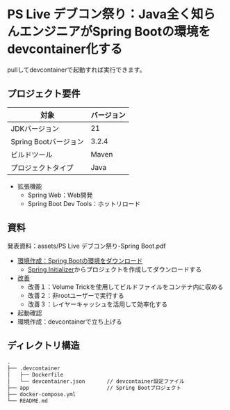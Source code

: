 # PS Live デブコン祭り：Java全く知らんエンジニアがSpring Bootの環境をdevcontainer化する

pullしてdevcontainerで起動すれば実行できます。

## プロジェクト要件

| 対象                  | バージョン |
| --------------------- | ---------- |
| JDKバージョン         | 21         |
| Spring Bootバージョン | 3.2.4      |
| ビルドツール          | Maven      |
| プロジェクトタイプ    | Java       |

- 拡張機能
  - Spring Web：Web開発
  - Spring Boot Dev Tools：ホットリロード

## 資料

発表資料：assets/PS Live デブコン祭り-Spring Boot.pdf

- [環境作成：Spring Bootの環境をダウンロード](https://gist.github.com/Ryunosuke-Tanaka-sti/ecdd0b12a239111c8de96372a64d8947)
  - [Spring Initializer](https://start.spring.io/)からプロジェクトを作成してダウンロードする
- [改善](https://gist.github.com/Ryunosuke-Tanaka-sti/4e1fd8447d2d8daadea215113899084b)
  - 改善１：Volume Trickを使用してビルドファイルをコンテナ内に収める
  - 改善２：非rootユーザーで実行する
  - 改善３：レイヤーキャッシュを活用して効率化する
- 起動確認
- 環境作成：devcontainerで立ち上げる

## ディレクトリ構造

```txt
.
├── .devcontainer
│   ├── Dockerfile
│   └── devcontainer.json       // devcontainer設定ファイル
├── app                         // Spring Bootプロジェクト
├── docker-compose.yml
└── README.md
```
